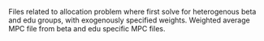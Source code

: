 Files related to allocation problem where first solve for heterogenous beta and edu groups, with exogenously specified weights. Weighted average MPC file from beta and edu specific MPC files. 
